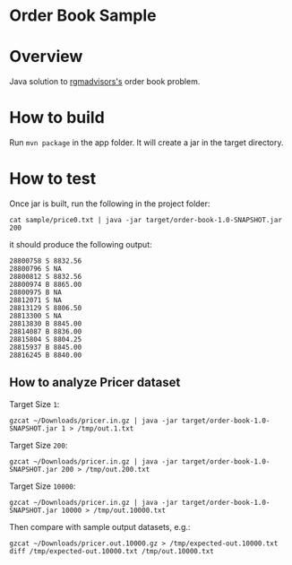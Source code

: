 Order Book Sample
=================

# Overview

Java solution to [rgmadvisors's]( ) order book problem.

# How to build

Run ``mvn package`` in the app folder. It will create a jar in the target directory.

# How to test

Once jar is built, run the following in the project folder:

```
cat sample/price0.txt | java -jar target/order-book-1.0-SNAPSHOT.jar 200
```

it should produce the following output:

```
28800758 S 8832.56
28800796 S NA
28800812 S 8832.56
28800974 B 8865.00
28800975 B NA
28812071 S NA
28813129 S 8806.50
28813300 S NA
28813830 B 8845.00
28814087 B 8836.00
28815804 S 8804.25
28815937 B 8845.00
28816245 B 8840.00
```

## How to analyze Pricer dataset

Target Size ``1``:

```
gzcat ~/Downloads/pricer.in.gz | java -jar target/order-book-1.0-SNAPSHOT.jar 1 > /tmp/out.1.txt
```

Target Size ``200``:

```
gzcat ~/Downloads/pricer.in.gz | java -jar target/order-book-1.0-SNAPSHOT.jar 200 > /tmp/out.200.txt
```

Target Size ``10000``:

```
gzcat ~/Downloads/pricer.in.gz | java -jar target/order-book-1.0-SNAPSHOT.jar 10000 > /tmp/out.10000.txt
```

Then compare with sample output datasets, e.g.:

```
gzcat ~/Downloads/pricer.out.10000.gz > /tmp/expected-out.10000.txt
diff /tmp/expected-out.10000.txt /tmp/out.10000.txt
```
